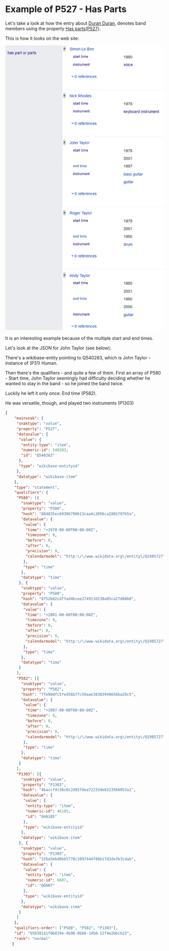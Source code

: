 # Example of P527 - Has Parts

Let's take a look at how the entry about [Duran Duran](https://www.wikidata.org/wiki/Q58381),
denotes band members using the property
[Has parts(P527)](https://www.wikidata.org/wiki/Property:P527).

This is how it looks on the web site:

![Duran Duran](/images/DuranDuran.png)

It is an interesting example
because of the multiple start and end times.

Let's look at the JSON for John Taylor (see below):

There's a wikibase-entity pointing to Q540283, which is John Taylor - instance of (P31) Human.

Then there's the qualifiers - and quite a few of them.
First an array of P580 - Start time, John Taylor seemingly had difficulty
deciding whether he wanted to stay in the band - so he joined the band
twice.

Luckily he left it only once: End time (P582).

He was versatile, though, and played two instruments (P1303)

```` json
{
    "mainsnak": {
     "snaktype": "value",
     "property": "P527",
     "datavalue": {
      "value": {
       "entity-type": "item",
       "numeric-id": 540283,
       "id": "Q540283"
      },
      "type": "wikibase-entityid"
     },
     "datatype": "wikibase-item"
    },
    "type": "statement",
    "qualifiers": {
     "P580": [{
       "snaktype": "value",
       "property": "P580",
       "hash": "884835ec6930b796613caa4c2056ca2801f07b5a",
       "datavalue": {
        "value": {
         "time": "+1978-00-00T00:00:00Z",
         "timezone": 0,
         "before": 0,
         "after": 0,
         "precision": 9,
         "calendarmodel": "http:\/\/www.wikidata.org\/entity\/Q1985727"
        },
        "type": "time"
       },
       "datatype": "time"
      }, {
       "snaktype": "value",
       "property": "P580",
       "hash": "8752b82cdffad4bcee274913d130a05ca27d08b0",
       "datavalue": {
        "value": {
         "time": "+2001-00-00T00:00:00Z",
         "timezone": 0,
         "before": 0,
         "after": 0,
         "precision": 9,
         "calendarmodel": "http:\/\/www.wikidata.org\/entity\/Q1985727"
        },
        "type": "time"
       },
       "datatype": "time"
      }
     ],
     "P582": [{
       "snaktype": "value",
       "property": "P582",
       "hash": "7fe90dfc5fe456b77c59aae38383949656ba20c5",
       "datavalue": {
        "value": {
         "time": "+1997-00-00T00:00:00Z",
         "timezone": 0,
         "before": 0,
         "after": 0,
         "precision": 9,
         "calendarmodel": "http:\/\/www.wikidata.org\/entity\/Q1985727"
        },
        "type": "time"
       },
       "datatype": "time"
      }
     ],
     "P1303": [{
       "snaktype": "value",
       "property": "P1303",
       "hash": "4baccfdc36c0c2d92f0ea72233de8323566053a1",
       "datavalue": {
        "value": {
         "entity-type": "item",
         "numeric-id": 46185,
         "id": "Q46185"
        },
        "type": "wikibase-entityid"
       },
       "datatype": "wikibase-item"
      }, {
       "snaktype": "value",
       "property": "P1303",
       "hash": "32ba5bbd0bb5778c1097444f80b17d3de3b3cdab",
       "datavalue": {
        "value": {
         "entity-type": "item",
         "numeric-id": 6607,
         "id": "Q6607"
        },
        "type": "wikibase-entityid"
       },
       "datatype": "wikibase-item"
      }
     ]
    },
    "qualifiers-order": ["P580", "P582", "P1303"],
    "id": "Q58381$1f06839e-4b98-0bb6-1db0-12f4e2bbcb23",
    "rank": "normal"
   }
````
